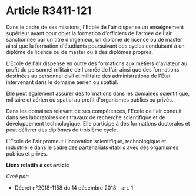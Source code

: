 # Article R3411-121

Dans le cadre de ses missions, l'Ecole de l'air dispense un enseignement supérieur ayant pour objet la formation d'officiers
de l'armée de l'air sanctionnée par un titre d'ingénieur, un diplôme de licence ou de master ainsi que la formation
d'étudiants poursuivant des cycles conduisant à un diplôme de licence ou de master ou à des diplômes propres.

L'Ecole de l'air dispense en outre des formations aux métiers d'aviateur au profit du personnel militaire de l'armée de l'air
ainsi que des formations destinées au personnel civil et militaire des administrations de l'Etat intervenant dans le domaine
aérien ou spatial.

Elle peut également assurer des formations dans les domaines scientifique, militaire et aérien ou spatial au profit
d'organismes publics ou privés.

Dans les domaines relevant de ses compétences, l'Ecole de l'air conduit dans ses laboratoires des travaux de recherche
scientifique et de développement technologique. Elle participe à des formations doctorales et peut délivrer des diplômes de
troisième cycle.

L'Ecole de l'air promeut l'innovation scientifique, technologique et industrielle dans le cadre des partenariats établis avec
des organismes publics et privés.

**Liens relatifs à cet article**

_Créé par_:

  - Décret n°2018-1158 du 14 décembre 2018 - art. 1
